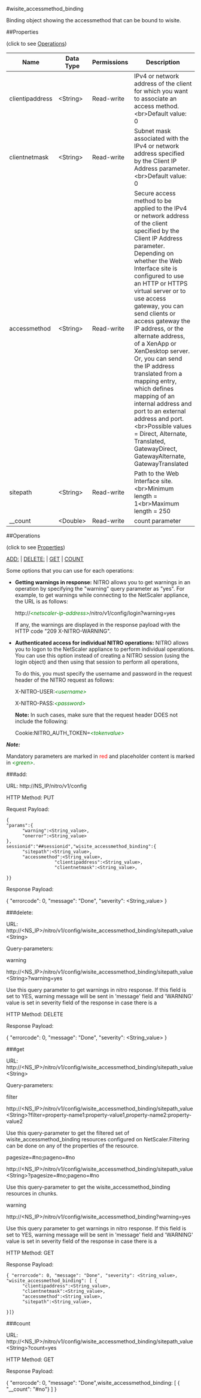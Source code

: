 #wisite_accessmethod_binding

Binding object showing the accessmethod that can be bound to wisite.


##Properties 
<span>(click to see [Operations](#operations))</span>


<table><thead><tr><th>Name</th><th> Data Type</th><th> Permissions</th><th>Description</th></tr></thead><tbody><tr><td>clientipaddress</td><td>&lt;String></td><td>Read-write</td><td>IPv4 or network address of the client for which you want to associate an access method.&lt;br>Default value: 0</td><tr><tr><td>clientnetmask</td><td>&lt;String></td><td>Read-write</td><td>Subnet mask associated with the IPv4 or network address specified by the Client IP Address parameter.&lt;br>Default value: 0</td><tr><tr><td>accessmethod</td><td>&lt;String></td><td>Read-write</td><td>Secure access method to be applied to the IPv4 or network address of the client specified by the Client IP Address parameter. Depending on whether the Web Interface site is configured to use an HTTP or HTTPS virtual server or to use access gateway, you can send clients or access gateway the IP address, or the alternate address, of a XenApp or XenDesktop server. Or, you can send the IP address translated from a mapping entry, which defines mapping of an internal address and port to an external address and port.&lt;br>Possible values = Direct, Alternate, Translated, GatewayDirect, GatewayAlternate, GatewayTranslated</td><tr><tr><td>sitepath</td><td>&lt;String></td><td>Read-write</td><td>Path to the Web Interface site.&lt;br>Minimum length = 1&lt;br>Maximum length = 250</td><tr><tr><td>__count</td><td>&lt;Double></td><td>Read-write</td><td>count parameter</td><tr></tbody></table>
##Operations 
<span>(click to see [Properties](#properties))</span>


[ADD:](#add:) | [DELETE:](#delete:) | [GET](#get) | [COUNT](#count)


Some options that you can use for each operations:
<ul><li><p><b>Getting warnings in response:</b> NITRO allows you to get warnings in an operation by specifying the "warning" query parameter as "yes". For example, to get warnings while connecting to the NetScaler appliance, the URL is as follows:</p><p>http://<span style="color:green;font-style:italic;">&lt;netscaler-ip-address&gt;</span>/nitro/v1/config/login?warning=yes</p><p>If any, the warnings are displayed in the response payload with the HTTP code "209 X-NITRO-WARNING".</p></li><li><p><b>Authenticated access for individual NITRO operations:</b> NITRO allows you to logon to the NetScaler appliance to perform individual operations. You can use this option instead of creating a NITRO session (using the login object) and then using that session to perform all operations,</p><p>To do this, you must specify the username and password in the request header of the NITRO request as follows:</p><p>X-NITRO-USER:<span style="color:green;font-style:italic;">&lt;username&gt;</span></p><p>X-NITRO-PASS:<span style="color:green;font-style:italic;">&lt;password&gt;</span></p><p><b>Note:</b> In such cases, make sure that the request header DOES not include the following:</p><p>Cookie:NITRO_AUTH_TOKEN=<span style="color:green;font-style:italic;">&lt;tokenvalue&gt;</span></p></li></ul>



***Note:*** 
Mandatory parameters are marked in <span style="color:#FF0000;">red</span> and placeholder content is marked in <span style="color:green;font-style:italic">&lt;green&gt;</span>.

###add:



URL: http://NS_IP/nitro/v1/config
HTTP Method: PUT
Request Payload: ```{"params":{      "warning":<String_value>,      "onerror":<String_value>},sessionid":"##sessionid","wisite_accessmethod_binding":{      "sitepath":<String_value>,      "accessmethod":<String_value>,                  "clientipaddress":<String_value>,                  "clientnetmask":<String_value>,}}```
Response Payload: 
{ "errorcode": 0, "message": "Done", "severity": <String_value> }


###delete:



URL: http://&lt;NS_IP&gt;/nitro/v1/config/wisite_accessmethod_binding/sitepath_value&lt;String&gt;
Query-parameters:
warning
http://&lt;NS_IP&gt;/nitro/v1/config/wisite_accessmethod_binding/sitepath_value&lt;String&gt;?warning=yes
Use this query parameter to get warnings in nitro response. If this field is set to YES, warning message will be sent in 'message' field and 'WARNING' value is set in severity field of the response in case there is a



HTTP Method: DELETE
Response Payload: 
{ "errorcode": 0, "message": "Done", "severity": <String_value> }


###get



URL: http://&lt;NS_IP&gt;/nitro/v1/config/wisite_accessmethod_binding/sitepath_value&lt;String&gt;
Query-parameters:
filter
http://&lt;NS_IP&gt;/nitro/v1/config/wisite_accessmethod_binding/sitepath_value&lt;String&gt;?filter=property-name1:property-value1,property-name2:property-value2
Use this query-parameter to get the filtered set of wisite_accessmethod_binding resources configured on NetScaler.Filtering can be done on any of the properties of the resource.


pagesize=#no;pageno=#no
http://&lt;NS_IP&gt;/nitro/v1/config/wisite_accessmethod_binding/sitepath_value&lt;String&gt;?pagesize=#no;pageno=#no
Use this query-parameter to get the wisite_accessmethod_binding resources in chunks.


warning
http://&lt;NS_IP&gt;/nitro/v1/config/wisite_accessmethod_binding?warning=yes
Use this query parameter to get warnings in nitro response. If this field is set to YES, warning message will be sent in 'message' field and 'WARNING' value is set in severity field of the response in case there is a



HTTP Method: GET
Response Payload: ```{ "errorcode": 0, "message": "Done", "severity": <String_value>, "wisite_accessmethod_binding": [ {      "clientipaddress":<String_value>,      "clientnetmask":<String_value>,      "accessmethod":<String_value>,      "sitepath":<String_value>,}]}```



###count



URL: http://&lt;NS_IP&gt;/nitro/v1/config/wisite_accessmethod_binding/sitepath_value&lt;String&gt;?count=yes
HTTP Method: GET
Response Payload: 
{ "errorcode": 0, "message": "Done",wisite_accessmethod_binding: [ { "__count": "#no"} ] }


